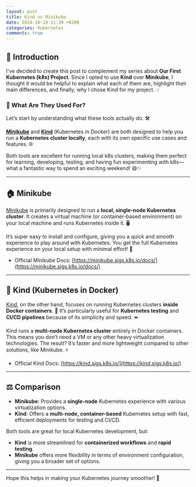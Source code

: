 ```yaml
---
layout: post
title: Kind vs Minikube
date: 2024-10-19 11:39 +0200
categories: Kubernetes
comments: true
---
```


## 🚀 Introduction

I've decided to create this post to complement my series about **Our First Kubernetes (k8s) Project**. Since I opted to use **Kind** over **Minikube**, I thought it would be helpful to explain what each of them are, highlight their main differences, and finally, why I chose Kind for my project. 💡

### 🤔 What Are They Used For?

Let’s start by understanding what these tools actually do. 🛠️

**[Minikube](https://minikube.sigs.k8s.io/docs/)** and **[Kind](https://kind.sigs.k8s.io/)** (Kubernetes in Docker) are both designed to help you run a **Kubernetes cluster locally**, each with its own specific use cases and features. 🌐

Both tools are excellent for running local k8s clusters, making them perfect for learning, developing, testing, and having fun experimenting with k8s—what a fantastic way to spend an exciting weekend! 😄✨

---

## 🏠 Minikube

[Minikube](https://minikube.sigs.k8s.io/docs/) is primarily designed to run a **local, single-node Kubernetes cluster**. It creates a virtual machine (or container-based environment) on your local machine and runs Kubernetes inside it. 🖥️

It’s super easy to install and configure, giving you a quick and smooth experience to play around with Kubernetes. You get the full Kubernetes experience on your local setup with minimal effort! 🎉

- Official Minikube Docs: [https://minikube.sigs.k8s.io/docs/](https://minikube.sigs.k8s.io/docs/)

---

## 🐳 Kind (Kubernetes in Docker)

[Kind](https://kind.sigs.k8s.io/), on the other hand, focuses on running Kubernetes clusters **inside Docker containers**. 🐋 It’s particularly useful for **Kubernetes testing** and **CI/CD pipelines** because of its simplicity and speed. ⏩

Kind runs a **multi-node Kubernetes cluster** entirely in Docker containers. This means you don’t need a VM or any other heavy virtualization technologies. The result? It’s faster and more lightweight compared to other solutions, like Minikube. ⚡

- Official Kind Docs: [https://kind.sigs.k8s.io/](https://kind.sigs.k8s.io/)

---

## ⚖️ Comparison

- **Minikube**: Provides a **single-node** Kubernetes experience with various virtualization options.
- **Kind**: Offers a **multi-node, container-based** Kubernetes setup with fast, efficient deployments for testing and CI/CD.

Both tools are great for local Kubernetes development, but:

- **Kind** is more streamlined for **containerized workflows** and **rapid testing**.
- **Minikube** offers more flexibility in terms of environment configuration, giving you a broader set of options.

---

Hope this helps in making your Kubernetes journey smoother! 🚀
